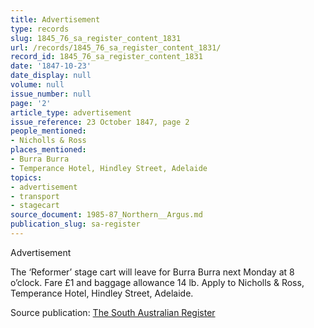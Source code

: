 ```yaml
---
title: Advertisement
type: records
slug: 1845_76_sa_register_content_1831
url: /records/1845_76_sa_register_content_1831/
record_id: 1845_76_sa_register_content_1831
date: '1847-10-23'
date_display: null
volume: null
issue_number: null
page: '2'
article_type: advertisement
issue_reference: 23 October 1847, page 2
people_mentioned:
- Nicholls & Ross
places_mentioned:
- Burra Burra
- Temperance Hotel, Hindley Street, Adelaide
topics:
- advertisement
- transport
- stagecart
source_document: 1985-87_Northern__Argus.md
publication_slug: sa-register
---
```


Advertisement

The ‘Reformer’ stage cart will leave for Burra Burra next Monday at 8 o’clock.  Fare £1 and baggage allowance 14 lb.  Apply to Nicholls & Ross, Temperance Hotel, Hindley Street, Adelaide.

Source publication: [The South Australian Register](/publications/sa-register/)
